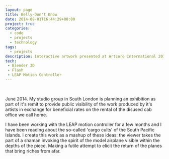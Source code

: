 ```yaml
---
layout: page
title: Belly-Don't Know
date: 2014-08-01T16:44:29+00:00
project: true
categories:
  - code
  - projects
  - technology
tags:
  - projects
description: Interactive artwork presented at Artcore International 2014
tech:
 - Blender 3D
 - Flash
 - LEAP Motion Controller
---
```


<div class="img_row">
	<img class="col three" src="{{ site.baseurl }}/images/heroes/belly.jpg" alt="" title="belly"/>
</div>
<br/>

June 2014. My studio group in South London is planning an exhibition as part of it's remit to provide public visibility of the work produced by it's artists in exchange for beneficial rates on the rental of the disused cab office we call home.

I have been working with the LEAP motion controller for a few months and I have been reading about the so-called 'cargo cults' of the South Pacific Islands. I create this work as a mashup of these ideas: the viewer takes the part of a shaman invoking the spirit of the model airplane visible within the depths of the piece. Making a futile attempt to elicit the return of the planes that bring riches from afar.

<div class="img_row">
	<img class="col two left" src="{{ site.baseurl }}/images/belly/b1.jpg" alt="" title="b1"/>
</div>
<div class="img_row">
	<img class="col two right" src="{{ site.baseurl }}/images/belly/b2.jpg" alt="" title="b2"/>
</div>
<div class="img_row">
	<img class="col three" src="{{ site.baseurl }}/images/belly/b3.jpg" alt="" title="b3"/>
</div>
<div class="img_row">
	<img class="col three" src="{{ site.baseurl }}/images/belly/b4.jpg" alt="" title="b4"/>
</div>
<div class="img_row">
	<img class="col three" src="{{ site.baseurl }}/images/belly/b5.jpg" alt="" title="b5"/>
</div>
<div class="img_row">
	<img class="col three" src="{{ site.baseurl }}/images/belly/b6.jpg" alt="" title="b6"/>
</div>
<div class="img_row">
	<img class="col two left" src="{{ site.baseurl }}/images/belly/b7.jpg" alt="" title="b7"/>
	<img class="col one right" src="{{ site.baseurl }}/images/belly/tinplane.jpg" alt="" title="tinplane"/>
</div>
<div class="img_row">
	<img class="col two left" src="{{ site.baseurl }}/images/belly/b8.jpg" alt="" title="b8"/>
</div>
<br/>
